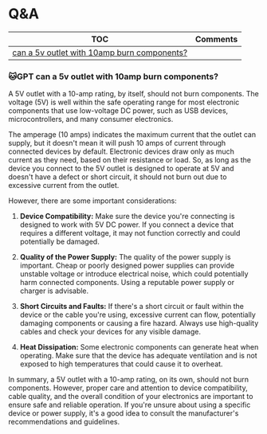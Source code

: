 # Q&A

| TOC | Comments |
|-|-|
| [can a 5v outlet with 10amp burn components?](#catgpt-can-a-5v-outlet-with-10amp-burn-components) |


### :cat:GPT can a 5v outlet with 10amp burn components?

A 5V outlet with a 10-amp rating, by itself, should not burn components. The voltage (5V) is well within the safe operating range for most electronic components that use low-voltage DC power, such as USB devices, microcontrollers, and many consumer electronics.

The amperage (10 amps) indicates the maximum current that the outlet can supply, but it doesn't mean it will push 10 amps of current through connected devices by default. Electronic devices draw only as much current as they need, based on their resistance or load. So, as long as the device you connect to the 5V outlet is designed to operate at 5V and doesn't have a defect or short circuit, it should not burn out due to excessive current from the outlet.

However, there are some important considerations:

1. **Device Compatibility:** Make sure the device you're connecting is designed to work with 5V DC power. If you connect a device that requires a different voltage, it may not function correctly and could potentially be damaged.

2. **Quality of the Power Supply:** The quality of the power supply is important. Cheap or poorly designed power supplies can provide unstable voltage or introduce electrical noise, which could potentially harm connected components. Using a reputable power supply or charger is advisable.

3. **Short Circuits and Faults:** If there's a short circuit or fault within the device or the cable you're using, excessive current can flow, potentially damaging components or causing a fire hazard. Always use high-quality cables and check your devices for any visible damage.

4. **Heat Dissipation:** Some electronic components can generate heat when operating. Make sure that the device has adequate ventilation and is not exposed to high temperatures that could cause it to overheat.

In summary, a 5V outlet with a 10-amp rating, on its own, should not burn components. However, proper care and attention to device compatibility, cable quality, and the overall condition of your electronics are important to ensure safe and reliable operation. If you're unsure about using a specific device or power supply, it's a good idea to consult the manufacturer's recommendations and guidelines.
